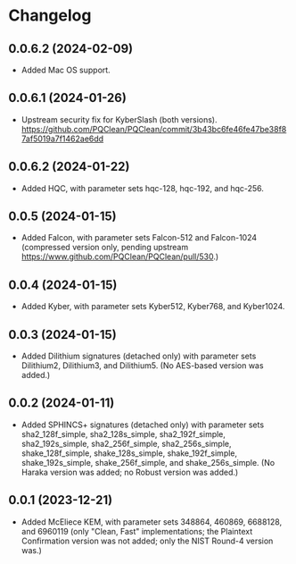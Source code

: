 # Changelog

## 0.0.6.2 (2024-02-09)

- Added Mac OS support.

## 0.0.6.1 (2024-01-26)

- Upstream security fix for KyberSlash (both versions).
  https://github.com/PQClean/PQClean/commit/3b43bc6fe46fe47be38f87af5019a7f1462ae6dd

## 0.0.6.2 (2024-01-22)

- Added HQC, with parameter sets hqc-128, hqc-192, and hqc-256.

## 0.0.5 (2024-01-15)

- Added Falcon, with parameter sets Falcon-512 and Falcon-1024 (compressed
  version only, pending upstream https://www.github.com/PQClean/PQClean/pull/530.)

## 0.0.4 (2024-01-15)

- Added Kyber, with parameter sets Kyber512, Kyber768, and Kyber1024.

## 0.0.3 (2024-01-15)

- Added Dilithium signatures (detached only) with parameter sets
  Dilithium2, Dilithium3, and Dilithium5. (No AES-based version was
  added.)

## 0.0.2 (2024-01-11)

- Added SPHINCS+ signatures (detached only) with parameter sets
  sha2_128f_simple, sha2_128s_simple, sha2_192f_simple, sha2_192s_simple,
  sha2_256f_simple, sha2_256s_simple, shake_128f_simple, shake_128s_simple,
  shake_192f_simple, shake_192s_simple, shake_256f_simple, and
  shake_256s_simple. (No Haraka version was added; no Robust version was
  added.)

## 0.0.1 (2023-12-21)

- Added McEliece KEM, with parameter sets 348864, 460869, 6688128, and
  6960119 (only "Clean, Fast" implementations; the Plaintext Confirmation
  version was not added; only the NIST Round-4 version was.)
